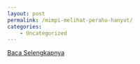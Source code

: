 ```yaml
---
layout: post
permalink: /mimpi-melihat-perahu-hanyut/
categories:
    - Uncategorized
---
```


[Baca Selengkapnya](/10)
